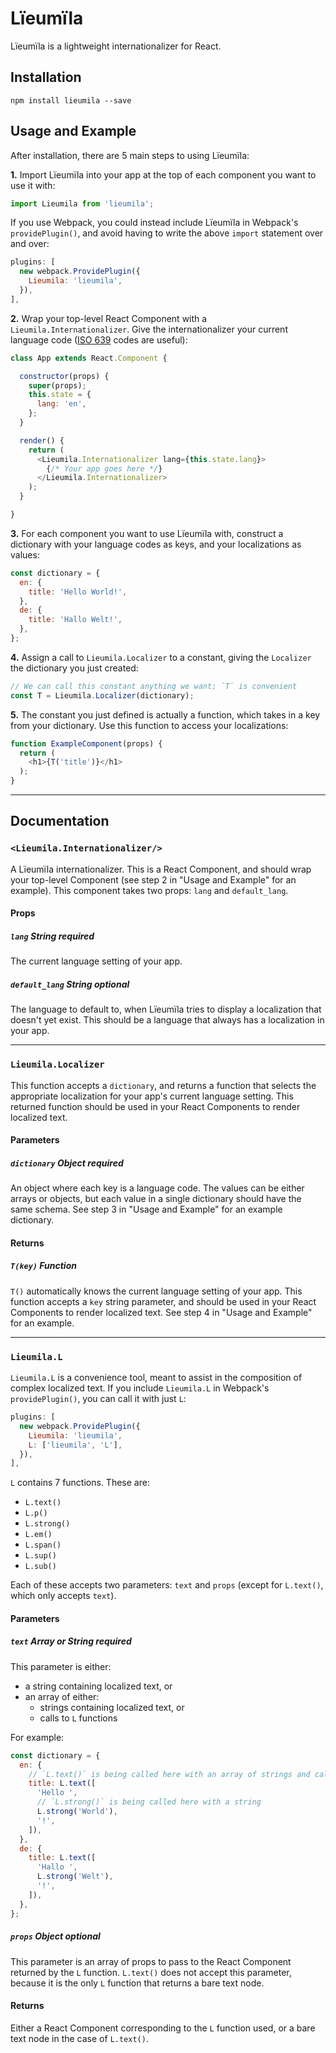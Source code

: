 # Lïeumïla

Lïeumïla is a lightweight internationalizer for React.

## Installation

`npm install lieumila --save`

## Usage and Example

After installation, there are 5 main steps to using Lïeumïla:

**1.** Import Lïeumïla into your app at the top of each component you want to use it with:

```javascript
import Lieumila from 'lieumila';
```

If you use Webpack, you could instead include Lïeumïla in Webpack's `providePlugin()`, and avoid having to write the above `import` statement over and over:

```javascript
plugins: [
  new webpack.ProvidePlugin({
    Lieumila: 'lieumila',
  }),
],
```

**2.** Wrap your top-level React Component with a `Lieumila.Internationalizer`. Give the internationalizer your current language code ([ISO 639](https://en.wikipedia.org/wiki/ISO_639) codes are useful):

```javascript
class App extends React.Component {

  constructor(props) {
    super(props);
    this.state = {
      lang: 'en',
    };
  }

  render() {
    return (
      <Lieumila.Internationalizer lang={this.state.lang}>
        {/* Your app goes here */}
      </Lieumila.Internationalizer>
    );
  }

}
```

**3.** For each component you want to use Lïeumïla with, construct a dictionary with your language codes as keys, and your localizations as values:

```javascript
const dictionary = {
  en: {
    title: 'Hello World!',
  },
  de: {
    title: 'Hallo Welt!',
  },
};
```

**4.** Assign a call to `Lieumila.Localizer` to a constant, giving the `Localizer` the dictionary you just created:

```javascript
// We can call this constant anything we want; `T` is convenient
const T = Lieumila.Localizer(dictionary);
```

**5.** The constant you just defined is actually a function, which takes in a key from your dictionary. Use this function to access your localizations:
```javascript
function ExampleComponent(props) {
  return (
    <h1>{T('title')}</h1>
  );
}
```

---

## Documentation

### `<Lieumila.Internationalizer/>`

A Lïeumïla internationalizer. This is a React Component, and should wrap your top-level Component (see step 2 in "Usage and Example" for an example). This component takes two props: `lang` and `default_lang`.

#### Props

##### `lang` **String** *required*

The current language setting of your app.

##### `default_lang` **String** *optional*

The language to default to, when Lïeumïla tries to display a localization that doesn't yet exist. This should be a language that always has a localization in your app.

---

### `Lieumila.Localizer`

This function accepts a `dictionary`, and returns a function that selects the appropriate localization for your app's current language setting. This returned function should be used in your React Components to render localized text.

#### Parameters

##### `dictionary` **Object** *required*

An object where each key is a language code. The values can be either arrays or objects, but each value in a single dictionary should have the same schema. See step 3 in "Usage and Example" for an example dictionary.

#### Returns

##### `T(key)` **Function**

`T()` automatically knows the current language setting of your app. This function accepts a `key` string parameter, and should be used in your React Components to render localized text. See step 4 in "Usage and Example" for an example.

---

### `Lieumila.L`

`Lieumila.L` is a convenience tool, meant to assist in the composition of complex localized text. If you include `Lieumila.L` in Webpack's `providePlugin()`, you can call it with just `L`:

```javascript
plugins: [
  new webpack.ProvidePlugin({
    Lieumila: 'lieumila',
    L: ['lieumila', 'L'],
  }),
],
```

`L` contains 7 functions. These are:

- `L.text()`
- `L.p()`
- `L.strong()`
- `L.em()`
- `L.span()`
- `L.sup()`
- `L.sub()`

Each of these accepts two parameters: `text` and `props` (except for `L.text()`, which only accepts `text`).

#### Parameters

##### `text` **Array** or **String** *required*

This parameter is either:

- a string containing localized text, or
- an array of either:
  - strings containing localized text, or
  - calls to `L` functions

For example:

```javascript
const dictionary = {
  en: {
    // `L.text()` is being called here with an array of strings and calls to other `L` functions
    title: L.text([
      'Hello ',
      // `L.strong()` is being called here with a string
      L.strong('World'),
      '!',
    ]),
  },
  de: {
    title: L.text([
      'Hallo ',
      L.strong('Welt'),
      '!',
    ]),
  },
};
```

##### `props` **Object** *optional*

This parameter is an array of props to pass to the React Component returned by the `L` function. `L.text()` does not accept this parameter, because it is the only `L` function that returns a bare text node.

#### Returns

Either a React Component corresponding to the `L` function used, or a bare text node in the case of `L.text()`.

